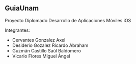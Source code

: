 ## GuiaUnam

Proyecto Diplomado Desarrollo de Aplicaciones Móviles iOS

Integrantes:

- Cervantes Gonzalez Axel
- Desiderio Gozalez Ricardo Abraham
- Guzmán Castillo Saúl Baldomero
- Vicario Flores Miguel Ángel
